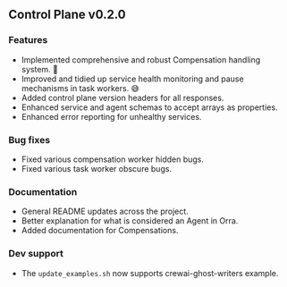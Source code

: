 ## Control Plane v0.2.0

### Features
- Implemented comprehensive and robust Compensation handling system. 🎉
- Improved and tidied up service health monitoring and pause mechanisms in task workers. 😅
- Added control plane version headers for all responses.
- Enhanced service and agent schemas to accept arrays as properties.
- Enhanced error reporting for unhealthy services.
 
### Bug fixes
- Fixed various compensation worker hidden bugs.
- Fixed various task worker obscure bugs.

### Documentation
- General README updates across the project.
- Better explanation for what is considered an Agent in Orra.
- Added documentation for Compensations.

### Dev support
- The `update_examples.sh` now supports crewai-ghost-writers example.
